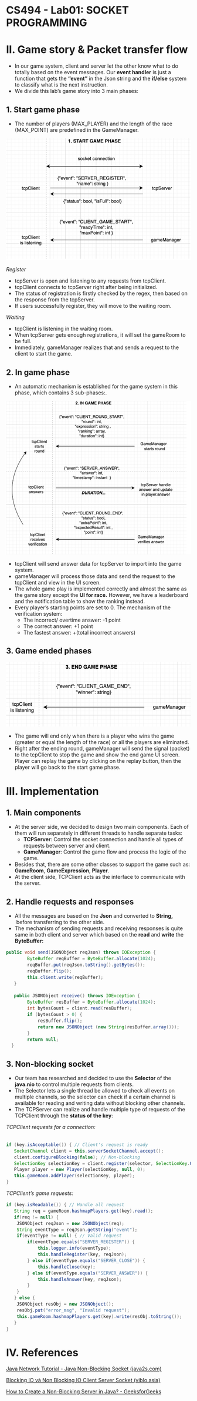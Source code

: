 # CS494 - Lab01: SOCKET PROGRAMMING

# II.	Game story & Packet transfer flow

- In our game system, client and server let the other know what to do totally based on the event messages. Our **event handler** is just a function that gets the **“event”** in the Json string and the **if/else** system to classify what is the next instruction.
- We divide this lab’s game story into 3 main phases:

## 1. Start game phase

- The number of players (MAX_PLAYER) and the length of the race (MAX_POINT) are predefined in the GameManager.

![Untitled](CS494%20-%20Lab01%20SOCKET%20PROGRAMMING%20ab20a969bc78425084face53778e096c/Untitled.png)

*Register*

- tcpServer is open and listening to any requests from tcpClient.
- tcpClient connects to tcpServer right after being initialized.
- The status of registration is firstly checked by the regex, then based on the response from the tcpServer.
- If users successfully register, they will move to the waiting room.

*Waiting*

- tcpClient is listening in the waiting room.
- When tcpServer gets enough registrations, it will set the gameRoom to be full.
- Immediately, gameManager realizes that and sends a request to the client to start the game.

## 2. In game phase

- An automatic mechanism is established for the game system in this phase, which contains 3 sub-phases:.

![Untitled](CS494%20-%20Lab01%20SOCKET%20PROGRAMMING%20ab20a969bc78425084face53778e096c/Untitled%201.png)

- tcpClient will send answer data for tcpServer to import into the game system.
- gameManager will process those data and send the request to the tcpClient and view in the UI screen.
- The whole game play is implemented correctly and almost the same as the game story except the **UI for race.** However, we have a leaderboard and the notification table to show the ranking instead.
- Every player’s starting points are set to 0. The mechanism of the verification system:
    - The incorrect/ overtime answer: -1 point
    - The correct answer: +1 point
    - The fastest answer: +(total incorrect answers)

## 3. Game ended phases

![Untitled](CS494%20-%20Lab01%20SOCKET%20PROGRAMMING%20ab20a969bc78425084face53778e096c/Untitled%202.png)
- The game will end only when there is a player who wins the game (greater or equal the length of the race) or all the players are eliminated.
- Right after the ending round, gameManager will send the signal (packet) to the tcpClient to stop the game and show the end game UI screen. Player can replay the game by clicking on the replay button, then the player will go back to the start game phase.

# III.	Implementation

## 1. Main components

- At the server side, we decided to design two main components. Each of them will run separately in different threads to handle separate tasks:
    - **TCPServer**: Control the socket connection and handle all types of requests between server and client.
    - **GameManager**: Control the game flow and process the logic of the game.
- Besides that, there are some other classes to support the game such as: **GameRoom**, **GameExpression**, **Player**.
- At the client side, TCPClient acts as the interface to communicate with the server.

## 2. Handle requests and responses

- All the messages are based on the **Json** and converted to **String,**  before transferring to the other side.
- The mechanism of sending requests and receiving responses is quite same in both client and server which based on the **read** and **write** the **ByteBuffer:**

```java
public void send(JSONObject reqJson) throws IOException {
		ByteBuffer reqBuffer = ByteBuffer.allocate(1024);
		reqBuffer.put(reqJson.toString().getBytes());
		reqBuffer.flip();
		this.client.write(reqBuffer);
   }
  
   public JSONObject receive() throws IOException {
	    ByteBuffer resBuffer = ByteBuffer.allocate(1024);
	    int bytesCount = client.read(resBuffer);
	    if (bytesCount > 0) {
	    	resBuffer.flip();
	    	return new JSONObject (new String(resBuffer.array()));
	    }	
	    return null;
  }
```

## 3. Non-blocking socket

- Our team has researched and decided to use the **Selector** of the **java.nio** to control multiple requests from clients.
- The Selector lets a single thread be allowed to check all events on multiple channels, so the selector can check if a certain channel is available for reading and writing data without blocking other channels.
- The TCPServer can realize and handle multiple type of requests of the TCPClient through the **status of the key**:

*TCPClient requests for a connection:*

```java

if (key.isAcceptable()) { // Client's request is ready
   SocketChannel client = this.serverSocketChannel.accept();
   client.configureBlocking(false); // Non-blocking
   SelectionKey selectionKey = client.register(selector, SelectionKey.OP_READ);
   Player player = new Player(selectionKey, null, 0);
   this.gameRoom.addPlayer(selectionKey, player);
}
```

*TCPClient’s game requests:*

```java
if (key.isReadable()) { // Handle all request
   String req = gameRoom.hashmapPlayers.get(key).read();
   if(req != null) {
   	JSONObject reqJson = new JSONObject(req);
   	String eventType = reqJson.getString("event");
   	if(eventType != null) { // Valid request
   		if(eventType.equals("SERVER_REGISTER")) {
           	this.logger.info(eventType);
   			this.handleRegister(key, reqJson);
   		} else if(eventType.equals("SERVER_CLOSE")) {
   			this.handleClose(key);
   		} else if(eventType.equals("SERVER_ANSWER")) {
   			this.handleAnswer(key, reqJson);
   		}
   	}
   } else {
   	JSONObject resObj = new JSONObject();
   	resObj.put("error_msg", "Invalid request");
   	this.gameRoom.hashmapPlayers.get(key).write(resObj.toString());
   }
}
```

# IV.	References

[Java Network Tutorial - Java Non-Blocking Socket (java2s.com)](http://www.java2s.com/Tutorials/Java/Java_Network/0070__Java_Network_Non-Blocking_Socket.htm)

[Blocking IO và Non Blocking IO Client Server Socket (viblo.asia)](https://viblo.asia/p/blocking-io-va-non-blocking-io-client-server-socket-1VgZvX415Aw)

[How to Create a Non-Blocking Server in Java? - GeeksforGeeks](https://www.geeksforgeeks.org/how-to-create-a-non-blocking-server-in-java/)

